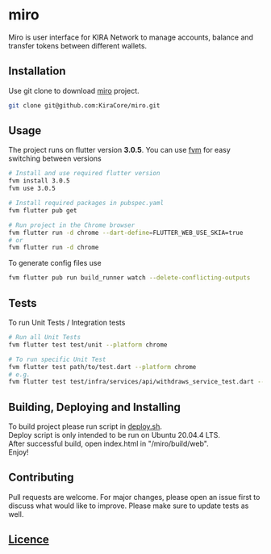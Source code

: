 # miro
Miro is user interface for KIRA Network to manage accounts, balance and transfer tokens between different wallets.

## Installation
Use git clone to download [miro](https://github.com/KiraCore/miro) project.
```bash
git clone git@github.com:KiraCore/miro.git
```

## Usage
The project runs on flutter version **3.0.5**. You can use [fvm](https://fvm.app/docs/getting_started/installation) 
for easy switching between versions
```bash
# Install and use required flutter version
fvm install 3.0.5
fvm use 3.0.5

# Install required packages in pubspec.yaml
fvm flutter pub get

# Run project in the Chrome browser
fvm flutter run -d chrome --dart-define=FLUTTER_WEB_USE_SKIA=true
# or
fvm flutter run -d chrome
```

To generate config files use
```bash
fvm flutter pub run build_runner watch --delete-conflicting-outputs
```

## Tests
To run Unit Tests / Integration tests
```bash
# Run all Unit Tests
fvm flutter test test/unit --platform chrome

# To run specific Unit Test
fvm flutter test path/to/test.dart --platform chrome
# e.g.
fvm flutter test test/infra/services/api/withdraws_service_test.dart --platform chrome
```

## Building, Deploying and Installing
To build project please run script in [deploy.sh](https://github.com/KiraCore/miro/deploy.sh). \
Deploy script is only intended to be run on Ubuntu 20.04.4 LTS.\
After successful build, open index.html in "/miro/build/web".\
Enjoy! 

## Contributing
Pull requests are welcome. For major changes, please open an issue first to discuss what would like to improve. Please 
make sure to update tests as well.

## [Licence](./LICENSE.md)